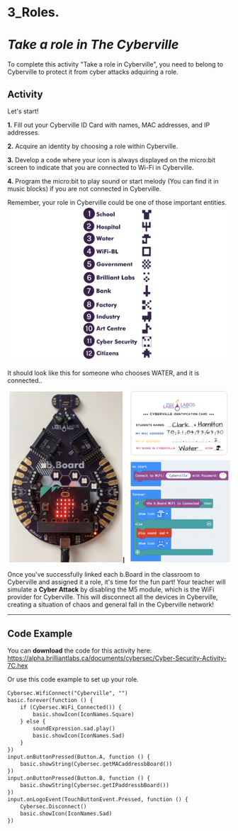 # 3_Roles. 
# *Take a role in The Cyberville*

To complete this activity "Take a role in Cyberville", you need to belong to Cyberville to protect it from cyber attacks adquiring a role.

## Activity
Let's start!

__1.__ Fill out your Cyberville ID Card with names, MAC addresses, and IP addresses.

__2.__ Acquire an identity by choosing a role within Cyberville.

__3.__ Develop a code where your icon is always displayed on the micro:bit screen to indicate that you are connected to Wi-Fi in Cyberville.

__4.__ Program the micro:bit to play sound or  start melody (You can find it in music blocks) if you are not connected in Cyberville.

Remember, your role in Cyberville could be one of those important entities. 
![Rol](https://github.com/Brilliant-Labs/code.bl/blob/code_alpha/packaged/docs/static/mb/projects/bboard-tutorials-cyberville/Networking/3_Role/Rol.png?raw=true "Rol")

It should look like this for someone who chooses WATER, and it is connected..

![Step6](https://github.com/Brilliant-Labs/code.bl/blob/code_alpha/packaged/docs/static/mb/projects/bboard-tutorials-cyberville/Networking/3_Role/Step6.png?raw=true "Step6")

Once you've successfully linked each b.Board in the classroom to Cyberville and assigned it a role, it's time for the fun part! Your teacher will simulate a __Cyber Attack__ by disabling the M5 module, which is the WiFi provider for Cyberville. This will disconnect all the devices in Cyberville, creating a situation of chaos and general fall in the Cyberville network!

***
## Code Example

You can __download__ the code for this activity here:
https://alpha.brilliantlabs.ca/documents/cybersec/Cyber-Security-Activity-7C.hex

Or use this code example to set up your role.

```blocks
Cybersec.WifiConnect("Cyberville", "")
basic.forever(function () {
    if (Cybersec.WiFi_Connected()) {
        basic.showIcon(IconNames.Square)
    } else {
        soundExpression.sad.play()
        basic.showIcon(IconNames.Sad)
    }
})
input.onButtonPressed(Button.A, function () {
    basic.showString(Cybersec.getMACaddressbBoard())
})
input.onButtonPressed(Button.B, function () {
    basic.showString(Cybersec.getIPaddressbBoard())
})
input.onLogoEvent(TouchButtonEvent.Pressed, function () {
    Cybersec.Disconnect()
    basic.showIcon(IconNames.Sad)
})
```